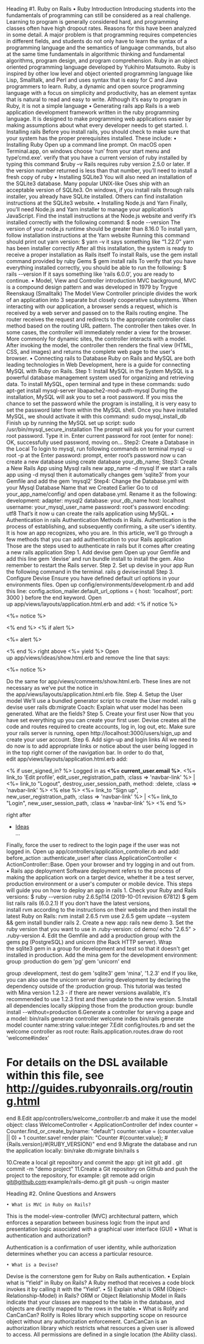 Heading #1. Ruby on Rails
    • Ruby Introduction 
Introducing students into the fundamentals of programming can still be considered as a real challenge. Learning to program is generally considered hard, and programming classes often have high dropout rates. Reasons for this have been analyzed in some detail. A major problem is that programming requires competencies in different fields, and students do not only have to learn the syntax of a programming language and the semantics of language commands, but also at the same time fundamentals in algorithmic thinking and fundamental algorithms, program design, and program comprehension.
Ruby in an object oriented programming language developed by Yukihiro Matsumoto. Ruby is inspired by other low level and object oriented programming language like Lisp, Smalltalk, and Perl and uses syntax that is easy for C and Java programmers to learn. Ruby, a dynamic and open source programming language with a focus on simplicity and productivity, has an element syntax that is natural to read and easy to write.
Although it’s easy to program in Ruby, it is not a simple language 
    • Generating rails app
Rails is a web application development framework written in the ruby programming language. It is designed to make programming web applications easier by making assumptions about what every developer needs to get started.
    I. Installing rails
Before you install rails, you should check to make sure that your system has the proper prerequisites installed. These include:
    • Installing Ruby
Open up a command line prompt. On macOS open Terminal.app, on windows choose ‘run’ from your start menu and type’cmd.exe’. verify that you have a current version of ruby installed by typing this command $ruby –v
Rails requires ruby version 2.5.0 or later. If the version number returned is less than that number, you’ll need to install a fresh copy of ruby 
    •  Installing SQLite3 
You will also need an installation of the SQLite3 database. Many popular UNIX-like Oses ship with an acceptable version of SQLite3. On windows, if you install rails through rails installer, you already have SQLite installed. Others can find installation instructions at the SQLite3 website.
    • Installing Node.js and Yarn 
Finally, you’ll need Node.js and Yarn installer to manage your application’s JavaScript. 
Find the install instructions at the Node.js website and verify it’s installed correctly with the following command: $ node --version 
The version of your node.js runtime should be greater than 8.16.0
To install yarn, follow installation instructions at the Yarn website
Running this command should print out yarn version: $ yarn –v it says something like “1.22.0” yarn has been installer correctly
After all this installation, the system is ready to receive a proper installation as Rails itself
To install Rails, use the gem install command provided by ruby Gems $ gem install rails 
To verify that you have everything installed correctly, you should be able to run the following: $ rails --version
If it says something like ‘rails 6.0.0’, you are ready to continue.
    • Model, View and Controller introduction 
MVC background, MVC is a compound design pattern and was developed in 1979 by Trygve Reenskaug (Smalltalk)
The Model View Controller principle divides the work of an application into 3 separate but closely cooperative subsystems.
When interacting with our application, a browser sends a request, which is received by a web server and passed on to the Rails routing engine. The router receives the request and redirects to the appropriate controller class method based on the routing URL pattern.
The controller then takes over. In some cases, the controller will immediately render a view for the browser. More commonly for dynamic sites, the controller interacts with a model.
After invoking the model, the controller then renders the final view (HTML, CSS, and images) and returns the complete web page to the user's browser.
    • Connecting rails to Database
Ruby on Rails and MySQL are both leading technologies in Web Development, here is a guide for connecting MySQL with Ruby on Rails.
Step 1: Install MySQL in the System
MySQL is a powerful database management system used for organizing and retrieving data. To install MySQL, open terminal and type in these commands: sudo apt-get install mysql-server libapache2-mod-auth-mysql During the installation, MySQL will ask you to set a root password. If you miss the chance to set the password while the program is installing, it is very easy to set the password later from within the MySQL shell. Once you have installed MySQL, we should activate it with this command: sudo mysql_install_db Finish up by running the MySQL set up script: sudo /usr/bin/mysql_secure_installation The prompt will ask you for your current root password. Type it in. Enter current password for root (enter for none): OK, successfully used password, moving on…
Step2: Create a Database in the Local
To login to mysql, run following commands on terminal mysql -u root -p at the Enter password: prompt, enter root’s password now u can create a new database using create database your_db_name;
Step3: Create a New Rails App using Mysql
rails new app_name -d mysql
If we start a rails app using -d mysql then it automatically changes gem ‘sqlite3’ from your Gemfile and add the gem ‘mysql2’
Step4: Change the Database.yml with your Mysql Database Name that we Created Earlier
Go to cd your_app_name/config/ and open database.yml. Rename it as the following:
development:
adapter: mysql2
database: your_db_name
host: localhost
username: your_mysql_user_name
password: root's password
encoding: utf8
That’s it now u can create the rails application using MySQL.
    • Authentication in rails
Authentication Methods in Rails. Authentication is the process of establishing, and subsequently confirming, a site user's identity. It is how an app recognizes, who you are. In this article, we'll go through a few methods that you can add authentication to your Rails application
Those are the steps used to authenticate in rails but it comes after creating a new rails application
Step 1. Add devise gem
Open up your Gemfile and add this line
gem 'devise'
and run
bundle install
to install the gem. Also remember to restart the Rails server.
Step 2. Set up devise in your app
Run the following command in the terminal.
rails g devise:install
Step 3. Configure Devise
Ensure you have defined default url options in your environments files. Open up config/environments/development.rb and add this line:
   config.action_mailer.default_url_options = { host: 'localhost', port: 3000 }
before the end keyword.
Open up app/views/layouts/application.html.erb and add:
<% if notice %>
  <p class="alert alert-success"><%= notice %></p>
<% end %>
<% if alert %>
  <p class="alert alert-danger"><%= alert %></p>
<% end %>
right above
   <%= yield %>
Open up app/views/ideas/show.html.erb and remove the line that says:
<p id="notice"><%= notice %></p>
Do the same for app/views/comments/show.html.erb. These lines are not necessary as we’ve put the notice in the app/views/layouts/application.html.erb file.
Step 4. Setup the User model
We’ll use a bundled generator script to create the User model.
   rails g devise user
   rails db:migrate
Coach: Explain what user model has been generated. What are the fields?
Step 5. Create your first user
Now that you have set everything up you can create your first user. Devise creates all the code and routes required to create accounts, log in, log out, etc.
Make sure your rails server is running, open http://localhost:3000/users/sign_up and create your user account.
Step 6. Add sign-up and login links
All we need to do now is to add appropriate links or notice about the user being logged in in the top right corner of the navigation bar.
In order to do that, edit app/views/layouts/application.html.erb add:
<p class="navbar-text float-right">
<% if user_signed_in? %>
  Logged in as <strong><%= current_user.email %></strong>.
  <%= link_to 'Edit profile', edit_user_registration_path, :class => 'navbar-link' %> |
  <%= link_to "Logout", destroy_user_session_path, method: :delete, :class => 'navbar-link'  %>
<% else %>
  <%= link_to "Sign up", new_user_registration_path, :class => 'navbar-link'  %> |
  <%= link_to "Login", new_user_session_path, :class => 'navbar-link'  %>
<% end %>
</p>
right after
  <ul class="navbar-nav mr-auto">
    <li class="nav-item active">
      <a class="nav-link" href="/ideas">Ideas</a>
    </li>
    ...
  </ul>
Finally, force the user to redirect to the login page if the user was not logged in. Open up app/controllers/application_controller.rb and add:
  before_action :authenticate_user!
after class ApplicationController < ActionController::Base.
Open your browser and try logging in and out from.
    • Rails app deployment 
Software deployment refers to the process of making the application work on a target device, whether it be a test server, production environment or a user's computer or mobile device.
This steps will guide you on how to deploy an app in rails
    1. Check your Ruby and Rails versions:
$ ruby --version
ruby 2.6.5p114 (2019-10-01 revision 67812)
$ gem list rails
rails (6.0.2.1)
If you don't have the latest versions, install rvm according to the instructions on their website and then install the latest Ruby on Rails:
rvm install 2.6.5
rvm use 2.6.5
gem update --system && gem install bundler rails
    2. Create a new app:
rails new demo
    3. Set the ruby version that you want to use in .ruby-version:
cd demo/
echo "2.6.5" > .ruby-version
    4. Edit the Gemfile and add a production group with the gems pg (PostgreSQL) and unicorn (the Rack HTTP server). Wrap the sqlite3 gem in a group for development and test so that it doesn't get installed in production. Add the mina gem for the development environment:
group :production do
  gem 'pg'
  gem 'unicorn'
end

group :development, :test do
  gem 'sqlite3'
  gem 'mina', '1.2.3'
end
If you like, you can also use the unicorn server during development by declaring the dependency outside of the :production group.
This tutorial was tested with Mina version 1.2.3 - if there are newer versions available, it's recommended to use 1.2.3 first and then update to the new version.
5.Install all dependencies locally skipping those from the production group:
bundle install --without=production
6.Generate a controller for serving a page and a model:
bin/rails generate controller welcome index
bin/rails generate model counter name:string value:integer
7.Edit config/routes.rb and set the welcome controller as root route:
Rails.application.routes.draw do
  root 'welcome#index'

  # For details on the DSL available within this file, see http://guides.rubyonrails.org/routing.html
end
8.Edit app/controllers/welcome_controller.rb and make it use the model object:
class WelcomeController < ApplicationController
  def index
    counter = Counter.find_or_create_by(name: "default")
    counter.value = (counter.value || 0) + 1
    counter.save!
    render plain: "Counter #{counter.value}; #{Rails.version}/#{RUBY_VERSION}"
  end
end
9.Migrate the database and run the application locally:
bin/rake db:migrate
bin/rails s

10.Create a local git repository and commit the app:
git init
git add .
git commit -m "demo project"
11.Create a Git repository on Github and push the project to the repository, for example:
git remote add origin git@github.com:example/rails-demo.git
     git push -u origin master



Heading #2. Online Questions and Answers

    • What is MVC in Ruby on Rails?
This is the model-view-controller (MVC) architectural pattern, which enforces a separation between business logic from the input and presentation logic associated with a graphical user interface (GUI)
    • What is authentication and authorization?

Authentication is a confirmation of user identity, while authorization determines whether you can access a particular resource.

    • What is a Devise?

Devise is the cornerstone gem for Ruby on Rails authentication. 
    • Explain what is “Yield” in Ruby on Rails?
A Ruby method that receives a code block invokes it by calling it with the “Yield”.
    • 5) Explain what is ORM (Object-Relationship-Model) in Rails?
ORM or Object Relationship Model in Rails indicate that your classes are mapped to the table in the database, and objects are directly mapped to the rows in the table.
    • What is Rolify and CanCanCan?
Rolify is Roles library which supporting scope on resource object without any authorization enforcement. CanCanCan is an authorization library which restricts what resources a given user is allowed to access. All permissions are defined in a single location (the Ability class).











